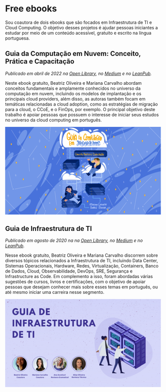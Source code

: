 # Free ebooks
Sou coautora de dois ebooks que são focados em Infraestrutura de TI e Cloud Computing. 
O objetivo desses projetos é ajudar pessoas iniciantes a estudar por meio de um conteúdo acessível, gratuito e escrito na língua portuguesa.


## Guia da Computação em Nuvem: Conceito, Prática e Capacitação
*Publicado em abril de 2022 na [Open Library](https://openlibrary.org/books/OL37820935M/Guia_da_Computa%C3%A7%C3%A3o_em_Nuvem), no [Medium](https://medium.com/sysadminas/guia-da-computa%C3%A7%C3%A3o-em-nuvem-conceito-pr%C3%A1tica-capacita%C3%A7%C3%A3o-706a8b7e555) e no [LeanPub](https://leanpub.com/guia-da-computacao-em-nuvem/).*

Neste ebook gratuito, Beatriz Oliveira e Mariana Carvalho abordam conceitos fundamentais e amplamente conhecidos no universo da computação em nuvem, incluindo os modelos de implantação e os principais cloud providers, além disso, as autoras também focam em temáticas relacionadas a cloud adoption, como as estratégias de migração para a cloud, o CCoE, e o FinOps, por exemplo. 
O principal objetivo deste trabalho é apoiar pessoas que possuem o interesse de iniciar seus estudos no universo da cloud computing em português.

![Alt text](https://github.com/thebeaoliveira/thebeaoliveira/blob/main/ebooks/guia%20de%20cloud%20computing.png)


## Guia de Infraestrutura de TI
*Publicado em agosto de 2020 na na [Open Library](https://openlibrary.org/books/OL28653878M/Guia_de_Infraestrutura_de_TI), no [Medium](https://medium.com/sysadminas/guia-de-infraestrutura-de-ti-30543bfe9922) e no [LeanPub](https://leanpub.com/guia-de-infraestrutura-de-ti/).*

Nesse ebook gratuito, Beatriz Oliveira e Mariana Carvalho discorrem sobre diversos tópicos relacionados a Infraestrutura de TI, incluindo Data Center, Sistemas Operacionais, Hardware, Redes, Virtualização, Containers, Banco de Dados, Cloud, Observabilidade, DevOps, SRE, Segurança e Infrastructure as Code. Em complemento a isso, foram abordadas várias sugestões de cursos, livros e certificações, com o objetivo de apoiar pessoas que desejam conhecer mais sobre esses temas em português, ou até mesmo iniciar uma carreira nesse segmento.

![Alt text](https://github.com/thebeaoliveira/thebeaoliveira/blob/main/ebooks/guia%20de%20infraestrutura%20de%20ti.png)

